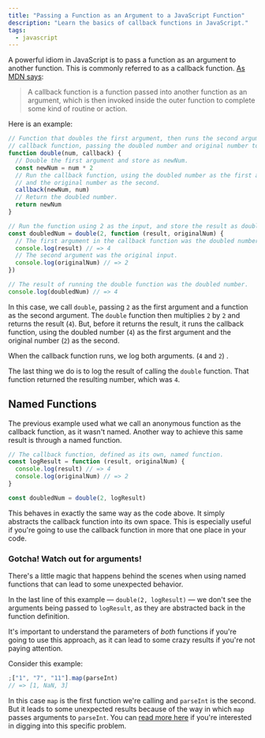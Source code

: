 ```yaml
---
title: "Passing a Function as an Argument to a JavaScript Function"
description: "Learn the basics of callback functions in JavaScript."
tags:
  - javascript
---
```


A powerful idiom in JavaScript is to pass a function as an argument to another function. This is commonly referred to as a callback function. [As MDN says](https://developer.mozilla.org/en-US/docs/Glossary/Callback_function):

> A callback function is a function passed into another function as an argument, which is then invoked inside the outer function to complete some kind of routine or action.

Here is an example:

```js
// Function that doubles the first argument, then runs the second argument as a
// callback function, passing the doubled number and original number to it.
function double(num, callback) {
  // Double the first argument and store as newNum.
  const newNum = num * 2
  // Run the callback function, using the doubled number as the first argument,
  // and the original number as the second.
  callback(newNum, num)
  // Return the doubled number.
  return newNum
}

// Run the function using 2 as the input, and store the result as doubledNum.
const doubledNum = double(2, function (result, originalNum) {
  // The first argument in the callback function was the doubled number.
  console.log(result) // => 4
  // The second argument was the original input.
  console.log(originalNum) // => 2
})

// The result of running the double function was the doubled number.
console.log(doubledNum) // => 4
```

In this case, we call `double`, passing `2` as the first argument and a function as the second argument. The `double` function then multiplies `2` by `2` and returns the result (`4`). But, before it returns the result, it runs the callback function, using the doubled number (`4`) as the first argument and the original number (`2`) as the second.

When the callback function runs, we log both arguments. (`4` and `2`) .

The last thing we do is to log the result of calling the `double` function. That function returned the resulting number, which was `4`.

## Named Functions

The previous example used what we call an anonymous function as the callback function, as it wasn't named. Another way to achieve this same result is through a named function.

```js
// The callback function, defined as its own, named function.
const logResult = function (result, originalNum) {
  console.log(result) // => 4
  console.log(originalNum) // => 2
}

const doubledNum = double(2, logResult)
```

This behaves in exactly the same way as the code above. It simply abstracts the callback function into its own space. This is especially useful if you're going to use the callback function in more that one place in your code.

### Gotcha! Watch out for arguments!

There's a little magic that happens behind the scenes when using named functions that can lead to some unexpected behavior.

In the last line of this example — `double(2, logResult)` — we don't see the arguments being passed to `logResult`, as they are abstracted back in the function definition.

It's important to understand the parameters of _both_ functions if you're going to use this approach, as it can lead to some crazy results if you're not paying attention.

Consider this example:

```js
;["1", "7", "11"].map(parseInt)
// => [1, NaN, 3]
```

In this case `map` is the first function we're calling and `parseInt` is the second. But it leads to some unexpected results because of the way in which `map` passes arguments to `parseInt`. You can [read more here](https://medium.com/dailyjs/parseint-mystery-7c4368ef7b21) if you're interested in digging into this specific problem.
